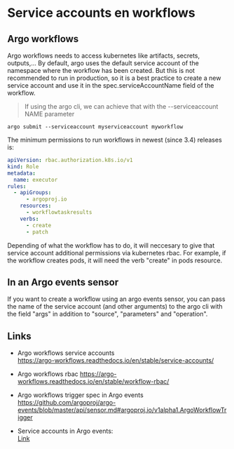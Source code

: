 # Service accounts en workflows

## Argo workflows

Argo workflows needs to access kubernetes like artifacts, secrets, outputs,...
By default, argo uses the default service account of the namespace where the workflow has been created. But this is not recommended to run in production, so it is a best practice to create a new service account and use it in the spec.serviceAccountName field of the workflow.

> If using the argo cli, we can achieve that with the --serviceaccount NAME parameter

```shell
argo submit --serviceaccount myserviceaccount myworkflow
```

The minimum permissions to run workflows in newest (since 3.4) releases is:

```yaml
apiVersion: rbac.authorization.k8s.io/v1
kind: Role
metadata:
  name: executor
rules:
  - apiGroups:
      - argoproj.io
    resources:
      - workflowtaskresults
    verbs:
      - create
      - patch
```

Depending of what the workflow has to do, it will neccesary to give that service account additional permissions via kubernetes rbac. For example, if the workflow creates pods, it will need the verb "create" in pods resource.

## In an Argo events sensor

If you want to create a workflow using an argo events sensor, you can pass the name of the service account (and other arguments) to the argo cli with the field "args" in addition to "source", "parameters" and "operation".

## Links

- Argo workflows service accounts  
<https://argo-workflows.readthedocs.io/en/stable/service-accounts/>

- Argo workflows rbac
<https://argo-workflows.readthedocs.io/en/stable/workflow-rbac/>

- Argo workflows trigger spec in Argo events
<https://github.com/argoproj/argo-events/blob/master/api/sensor.md#argoproj.io/v1alpha1.ArgoWorkflowTrigger>

- Service accounts in Argo events:  
[Link](../argo-events/service-accounts.md)
